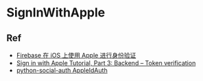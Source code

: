 # SignInWithApple

## Ref

- [Firebase 在 iOS 上使用 Apple 进行身份验证](https://firebase.google.com/docs/auth/ios/apple?hl=zh-cn)
- [Sign in with Apple Tutorial, Part 3: Backend – Token verification](https://sarunw.com/posts/sign-in-with-apple-3/)
- [python-social-auth AppleIdAuth](https://github.com/python-social-auth/social-core/blob/master/social_core/backends/apple.py)
